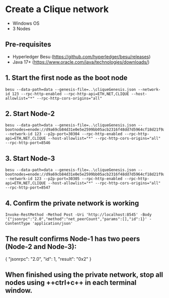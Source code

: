# Create a Clique network
- Windows OS
- 3 Nodes

## Pre-requisites
- Hyperledger Besu (https://github.com/hyperledger/besu/releases)
- Java 17+ (https://www.oracle.com/java/technologies/downloads/)

## 1. Start the first node as the boot node

```shell
besu --data-path=data --genesis-file=..\cliqueGenesis.json --network-id 123 --rpc-http-enabled --rpc-http-api=ETH,NET,CLIQUE --host-allowlist="*" --rpc-http-cors-origins="all"
```
## 2. Start Node-2

```shell
besu --data-path=data --genesis-file=..\cliqueGenesis.json --bootnodes=enode://d9a69cb84d31e0e5e2599bb05acb2316f48dd7d5964cf18d21f9acdb699a6332e112f607b073c4579dbca2eb31917f29e946dcf510fb0617bcc0727f237b11fd@127.0.0.1:30303 --network-id 123 --p2p-port=30304 --rpc-http-enabled --rpc-http-api=ETH,NET,CLIQUE --host-allowlist="*" --rpc-http-cors-origins="all" --rpc-http-port=8546
```

## 3. Start Node-3

```shell
besu --data-path=data --genesis-file=..\cliqueGenesis.json --bootnodes=enode://d9a69cb84d31e0e5e2599bb05acb2316f48dd7d5964cf18d21f9acdb699a6332e112f607b073c4579dbca2eb31917f29e946dcf510fb0617bcc0727f237b11fd@127.0.0.1:30303 --network-id 123 --p2p-port=30305 --rpc-http-enabled --rpc-http-api=ETH,NET,CLIQUE --host-allowlist="*" --rpc-http-cors-origins="all" --rpc-http-port=8547
```

## 4. Confirm the private network is working

```shell
Invoke-RestMethod -Method Post -Uri 'http://localhost:8545' -Body '{"jsonrpc":"2.0","method":"net_peerCount","params":[],"id":1}' -ContentType 'application/json'
```

## The result confirms Node-1 has two peers (Node-2 and Node-3):

{
  "jsonrpc": "2.0",
  "id": 1,
  "result": "0x2"
}

## When finished using the private network, stop all nodes using ++ctrl+c++ in each terminal window.
